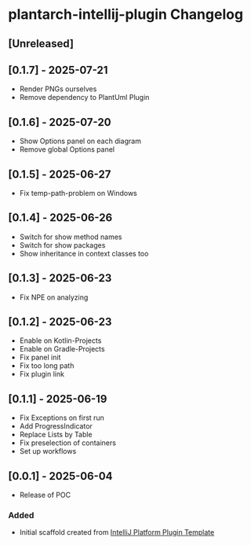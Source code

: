 <!-- Keep a Changelog guide -> https://keepachangelog.com -->

# plantarch-intellij-plugin Changelog

## [Unreleased]

## [0.1.7] - 2025-07-21

- Render PNGs ourselves
- Remove dependency to PlantUml Plugin

## [0.1.6] - 2025-07-20

- Show Options panel on each diagram
- Remove global Options panel

## [0.1.5] - 2025-06-27

- Fix temp-path-problem on Windows

## [0.1.4] - 2025-06-26

- Switch for show method names
- Switch for show packages
- Show inheritance in context classes too

## [0.1.3] - 2025-06-23

- Fix NPE on analyzing

## [0.1.2] - 2025-06-23

- Enable on Kotlin-Projects
- Enable on Gradle-Projects
- Fix panel init
- Fix too long path
- Fix plugin link

## [0.1.1] - 2025-06-19

- Fix Exceptions on first run
- Add ProgressIndicator
- Replace Lists by Table
- Fix preselection of containers
- Set up workflows

## [0.0.1] - 2025-06-04

- Release of POC

### Added

- Initial scaffold created
  from [IntelliJ Platform Plugin Template](https://github.com/JetBrains/intellij-platform-plugin-template)

